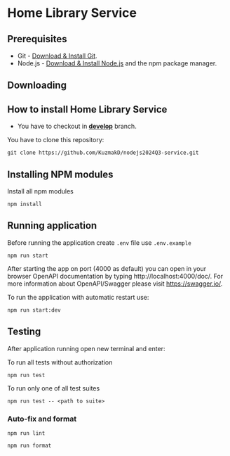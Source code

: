 # Home Library Service

## Prerequisites

- Git - [Download & Install Git](https://git-scm.com/downloads).
- Node.js - [Download & Install Node.js](https://nodejs.org/en/download/) and the npm package manager.

## Downloading

## How to install Home Library Service

- You have to checkout in **[develop](https://github.com/KuzmakD/nodejs2024Q3-service.git/tree/develop)** branch.

You have to clone this repository:

```
git clone https://github.com/KuzmakD/nodejs2024Q3-service.git
```

## Installing NPM modules

Install all npm modules

```
npm install
```

## Running application

Before running the application create `.env` file use `.env.example`

```
npm run start
```

After starting the app on port (4000 as default) you can open
in your browser OpenAPI documentation by typing http://localhost:4000/doc/.
For more information about OpenAPI/Swagger please visit https://swagger.io/.

To run the application with automatic restart use:

```
npm run start:dev
```

## Testing

After application running open new terminal and enter:

To run all tests without authorization

```
npm run test
```

To run only one of all test suites

```
npm run test -- <path to suite>
```

### Auto-fix and format

```
npm run lint
```

```
npm run format
```
